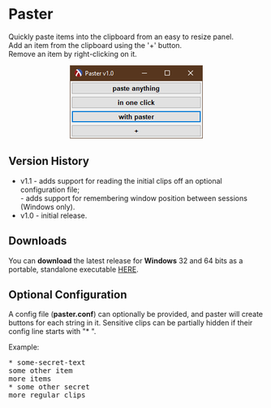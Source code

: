 # Paster

Quickly paste items into the clipboard from an easy to resize panel.<br>
Add an item from the clipboard using the '+' button.<br>
Remove an item by right-clicking on it.<br>

<p align="center"><img src="screenshots/mainwindow.png"></p>

## Version History

* v1.1 - adds support for reading the initial clips off an optional configuration file;<br>
           - adds support for remembering window position between sessions (Windows only).
* v1.0 - initial release.

## Downloads
You can <b>download</b> the latest release for <b>Windows</b> 32 and 64 bits as a portable, standalone executable [HERE](https://github.com/DexterLagan/paster/releases).

## Optional Configuration 

A config file (**paster.conf**) can optionally be provided, and paster will create buttons for each string in it. Sensitive clips can be partially hidden if their config line starts with "* ".

Example:
<pre>
* some-secret-text
some other item
more items
* some other secret
more regular clips
</pre>
